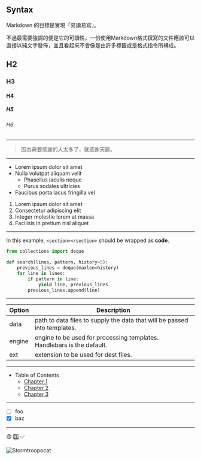 ## Syntax

Markdown 的目標是實現「易讀易寫」。

不過最需要強調的便是它的可讀性。一份使用Markdown格式撰寫的文件應該可以直接以純文字發佈，並且看起來不會像是由許多標籤或是格式指令所構成。

## H2

### H3

#### H4

##### H5

###### H6

---

> 因為需要感謝的人太多了，就感謝天罷。

---

- Lorem ipsum dolor sit amet
- Nulla volutpat aliquam velit
    - Phasellus iaculis neque
    - Purus sodales ultricies
- Faucibus porta lacus fringilla vel


1. Lorem ipsum dolor sit amet
2. Consectetur adipiscing elit
3. Integer molestie lorem at massa
4. Facilisis in pretium nisl aliquet

---

In this example, `<section></section>` should be wrapped as **code**.

```python
from collections import deque

def search(lines, pattern, history=5):
    previous_lines = deque(maxlen=history)
    for line in lines:
        if pattern in line:
            yield line, previous_lines
        previous_lines.append(line)
```

---

| Option | Description |
| ------ | ----------- |
| data   | path to data files to supply the data that will be passed into templates. |
| engine | engine to be used for processing templates. Handlebars is the default. |
| ext    | extension to be used for dest files. |


---

- Table of Contents
    - [Chapter 1](#chapter-1)
    - [Chapter 2](#chapter-2)
    - [Chapter 3](#chapter-3)

---

- [ ] foo
- [x] baz

---

:smile: :one: :white_check_mark:

![Stormtroopocat](http://octodex.github.com/images/stormtroopocat.jpg)
